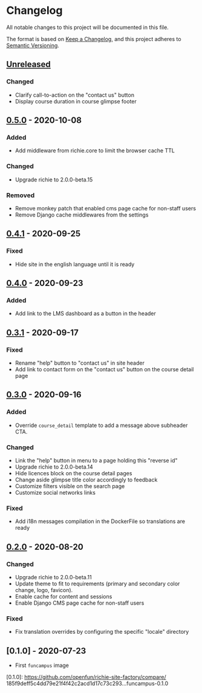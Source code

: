 # Changelog

All notable changes to this project will be documented in this file.

The format is based on [Keep a Changelog](https://keepachangelog.com/en/1.0.0/),
and this project adheres to [Semantic
Versioning](https://semver.org/spec/v2.0.0.html).

## [Unreleased]

### Changed

- Clarify call-to-action on the "contact us" button
- Display course duration in course glimpse footer

## [0.5.0] - 2020-10-08

### Added

- Add middleware from richie.core to limit the browser cache TTL

### Changed

- Upgrade richie to 2.0.0-beta.15

### Removed

- Remove monkey patch that enabled cms page cache for non-staff users
- Remove Django cache middlewares from the settings

## [0.4.1] - 2020-09-25

### Fixed

- Hide site in the english language until it is ready

## [0.4.0] - 2020-09-23

### Added

- Add link to the LMS dashboard as a button in the header

## [0.3.1] - 2020-09-17

### Fixed

- Rename "help" button to "contact us" in site header
- Add link to contact form on the "contact us" button on the course detail page

## [0.3.0] - 2020-09-16

### Added

- Override `course_detail` template to add a message above subheader CTA.

### Changed

- Link the "help" button in menu to a page holding this "reverse id"
- Upgrade richie to 2.0.0-beta.14
- Hide licences block on the course detail pages
- Change aside glimpse title color accordingly to feedback
- Customize filters visible on the search page
- Customize social networks links

### Fixed

- Add i18n messages compilation in the DockerFile so translations are ready

## [0.2.0] - 2020-08-20

### Changed

- Upgrade richie to 2.0.0-beta.11
- Update theme to fit to requirements (primary and secondary color change,
  logo, favicon).
- Enable cache for content and sessions
- Enable Django CMS page cache for non-staff users

### Fixed

- Fix translation overrides by configuring the specific "locale" directory

## [0.1.0] - 2020-07-23

- First `funcampus` image

[unreleased]: https://github.com/openfun/richie-site-factory/compare/funcampus-0.5.0...HEAD
[0.5.0]: https://github.com/openfun/richie-site-factory/compare/funcampus-0.4.1...funcampus-0.5.0
[0.4.1]: https://github.com/openfun/richie-site-factory/compare/funcampus-0.4.0...funcampus-0.4.1
[0.4.0]: https://github.com/openfun/richie-site-factory/compare/funcampus-0.3.1...funcampus-0.4.0
[0.3.1]: https://github.com/openfun/richie-site-factory/compare/funcampus-0.3.0...funcampus-0.3.1
[0.3.0]: https://github.com/openfun/richie-site-factory/compare/funcampus-0.2.0...funcampus-0.3.0
[0.2.0]: https://github.com/openfun/richie-site-factory/compare/funcampus-0.1.0...funcampus-0.2.0

[0.1.0]: https://github.com/openfun/richie-site-factory/compare/ 185f9deff5c4dd79e21f4f42c2acd1d17c73c293...funcampus-0.1.0
